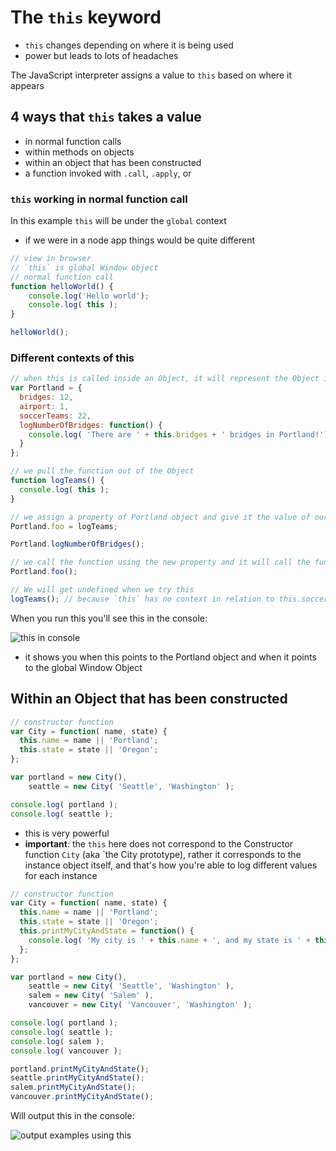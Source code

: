 # The `this` keyword

* `this` changes depending on where it is being used
* power but leads to lots of headaches 

The JavaScript interpreter assigns a value to `this` based on where it appears

## 4 ways that `this` takes a value
* in normal function calls
* within methods on objects
* within an object that has been constructed
* a function invoked with `.call`, `.apply`, or 


### `this` working in normal function call

In this example `this` will be under the `global` context
* if we were in a node app things would be quite different

```js
// view in browser
// `this` is global Window object
// normal function call
function helloWorld() {
    console.log('Hello world');
    console.log( this );
}

helloWorld();
```


### Different contexts of this

```js
// when this is called inside an Object, it will represent the Object itself, in this case, Portland
var Portland = {
  bridges: 12,
  airport: 1,
  soccerTeams: 22,
  logNumberOfBridges: function() {
    console.log( 'There are ' + this.bridges + ' bridges in Portland!');
  }
};

// we pull the function out of the Object
function logTeams() {
  console.log( this );
}

// we assign a property of Portland object and give it the value of our logTeams function
Portland.foo = logTeams;

Portland.logNumberOfBridges();

// we call the function using the new property and it will call the function logTeams and in this contect `this` will point to the Object Portland.
Portland.foo();

// We will get undefined when we try this
logTeams(); // because `this` has no context in relation to this.soccerTeams because it does not know about the Portland Object.
```

When you run this you'll see this in the console:

![this in console](https://i.imgur.com/mfcJjUQ.png)

* it shows you when this points to the Portland object and when it points to the global Window Object

## Within an Object that has been constructed

```js
// constructor function
var City = function( name, state) {
  this.name = name || 'Portland';
  this.state = state || 'Oregon';
};

var portland = new City(),
    seattle = new City( 'Seattle', 'Washington' );

console.log( portland );
console.log( seattle );
```

* this is very powerful
* **important**: the `this` here does not correspond to the Constructor function `City` (aka `the City prototype), rather it corresponds to the instance object itself, and that's how you're able to log different values for each instance

```js
// constructor function
var City = function( name, state) {
  this.name = name || 'Portland';
  this.state = state || 'Oregon';
  this.printMyCityAndState = function() {
    console.log( 'My city is ' + this.name + ', and my state is ' + this.state );
  };
};

var portland = new City(),
    seattle = new City( 'Seattle', 'Washington' ),
    salem = new City( 'Salem' ),
    vancouver = new City( 'Vancouver', 'Washington' );

console.log( portland );
console.log( seattle );
console.log( salem );
console.log( vancouver );

portland.printMyCityAndState();
seattle.printMyCityAndState();
salem.printMyCityAndState();
vancouver.printMyCityAndState();
```

Will output this in the console:

![output examples using this](https://i.imgur.com/dvUK1i9.png)
